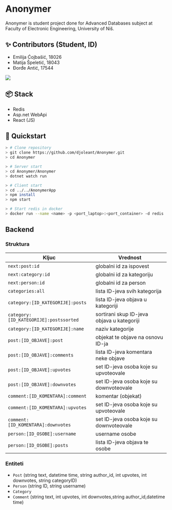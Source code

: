 # Anonymer

Anonymer is student project done for Advanced Databases subject at Faculty of Electronic Engineering, University of Niš.

## ✨ Contributors (Student, ID)

* Emilija Ćojbašić, 18026
* Matija Špeletić, 18043
* Đorđe Antić, 17544

<a href="https://github.com/djoleant/InternClix/graphs/contributors">
  <img src="https://contrib.rocks/image?repo=djoleant/InternClix" />
</a>

## 📦 Stack
* Redis
* Asp.net WebApi
* React (JS)

## 🚀 Quickstart

```bash
> # Clone repository
> git clone https://github.com/djoleant/Anonymer.git
> cd Anonymer

> # Server start
> cd Anonymer/Anonymer
> dotnet watch run

> # Client start
> cd ../../AnonymerApp
> npm install
> npm start

> # Start redis in docker
> docker run --name <name> -p <port_laptop>:<port_container> -d redis
```

## Backend

### Struktura

| Kljuc  |Vrednost   |
|---|---|
| ```next:post:id```  |  globalni id za ispovest |
| ```next:category:id```  | globalni id za kategoriju  |
| ```next:person:id```  |  globalni id za person |
|```categories:all```|lista ID-jeva svih kategorija|
|```category:[ID_KATEGORIJE]:posts```|lista ID-jeva objava u kategoriji|
|```category:[ID_KATEGORIJE]:postssorted```|sortirani skup ID-jeva objava u kategoriji|
|```category:[ID_KATEGORIJE]:name```|naziv kategorije|
|```post:[ID_OBJAVE]:post```|objekat te objave na osnovu ID-ja|
|```post:[ID_OBJAVE]:comments```|lista ID-jeva komentara neke objave|
|```post:[ID_OBJAVE]:upvotes```|set ID-jeva osoba koje su upvoteovale|
|```post:[ID_OBJAVE]:downvotes```|set ID-jeva osoba koje su downvoteovale|
|```comment:[ID_KOMENTARA]:comment```|komentar (objekat)|
|```comment:[ID_KOMENTARA]:upvotes```|set ID-jeva osoba koje su upvoteovale|
|```comment:[ID_KOMENTARA]:downvotes```|set ID-jeva osoba koje su downvoteovale|
|```person:[ID_OSOBE]:username```|username osobe|
|```person:[ID_OSOBE]:posts```|lista ID-jeva objava te osobe|

### Entiteti

- ```Post``` (string text, datetime time, string author_id, int upvotes, int downvotes, string categoryID)
- ```Person``` (string ID, string username)
- ```Category```
- ```Comment``` (string text, int upvotes, int downvotes,string author_id,datetime time)
